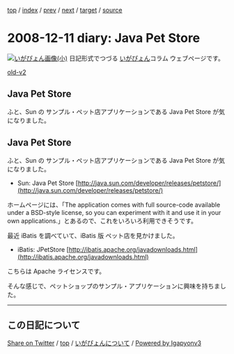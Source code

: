 [top](../index.html) 
 / [index](index.html) 
 / [prev](ig081210.html) 
 / [next](ig081216.html) 
 / [target](https://igapyon.github.io/diary/2008/ig081211.html) 
 / [source](https://github.com/igapyon/diary/blob/gh-pages/2008/ig081211.src.md) 

2008-12-11 diary: Java Pet Store
=====================================================================================================
[![いがぴょん画像(小)](https://igapyon.github.io/diary/images/iga200306s.jpg "いがぴょん")](https://igapyon.github.io/diary/memo/memoigapyon.html) 日記形式でつづる [いがぴょん](https://igapyon.github.io/diary/memo/memoigapyon.html)コラム ウェブページです。

[old-v2](ig081211-orig.html)

## Java Pet Store

ふと、Sun の サンプル・ペット店アプリケーションである Java Pet Store が気になりました。


## Java Pet Store

ふと、Sun の サンプル・ペット店アプリケーションである Java Pet Store が気になりました。

* Sun: Java Pet Store
  [http://java.sun.com/developer/releases/petstore/](http://java.sun.com/developer/releases/petstore/)

ホームページには、「The application comes with full source-code available under a
BSD-style license, so you can experiment with it and use it in your own
applications.」とあるので、これをいろいろ利用できそうです。

最近 iBatis を調べていて、iBatis 版 ペット店を見かけました。

* iBatis: JPetStore
  [http://ibatis.apache.org/javadownloads.html](http://ibatis.apache.org/javadownloads.html)

こちらは Apache ライセンスです。

そんな感じで、ペットショップのサンプル・アプリケーションに興味を持ちました。


----------------------------------------------------------------------------------------------------

## この日記について

[Share on Twitter](https://twitter.com/intent/tweet?hashtags=igapyon%2Cdiary%2C%E3%81%84%E3%81%8C%E3%81%B4%E3%82%87%E3%82%93&text=Java+Pet+Store&url=https%3A%2F%2Figapyon.github.io%2Fdiary%2F2008%2Fig081211.html) / [top](../index.html) / [いがぴょんについて](https://igapyon.github.io/diary/memo/memoigapyon.html) / [Powered by Igapyonv3](https://github.com/igapyon/igapyonv3)
